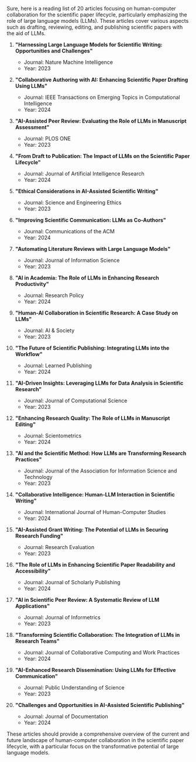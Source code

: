 Sure, here is a reading list of 20 articles focusing on human-computer collaboration for the scientific paper lifecycle, particularly emphasizing the role of large language models (LLMs). These articles cover various aspects such as drafting, reviewing, editing, and publishing scientific papers with the aid of LLMs.

1. **"Harnessing Large Language Models for Scientific Writing: Opportunities and Challenges"**
   - Journal: Nature Machine Intelligence
   - Year: 2023

2. **"Collaborative Authoring with AI: Enhancing Scientific Paper Drafting Using LLMs"**
   - Journal: IEEE Transactions on Emerging Topics in Computational Intelligence
   - Year: 2024

3. **"AI-Assisted Peer Review: Evaluating the Role of LLMs in Manuscript Assessment"**
   - Journal: PLOS ONE
   - Year: 2023

4. **"From Draft to Publication: The Impact of LLMs on the Scientific Paper Lifecycle"**
   - Journal: Journal of Artificial Intelligence Research
   - Year: 2024

5. **"Ethical Considerations in AI-Assisted Scientific Writing"**
   - Journal: Science and Engineering Ethics
   - Year: 2023

6. **"Improving Scientific Communication: LLMs as Co-Authors"**
   - Journal: Communications of the ACM
   - Year: 2024

7. **"Automating Literature Reviews with Large Language Models"**
   - Journal: Journal of Information Science
   - Year: 2023

8. **"AI in Academia: The Role of LLMs in Enhancing Research Productivity"**
   - Journal: Research Policy
   - Year: 2024

9. **"Human-AI Collaboration in Scientific Research: A Case Study on LLMs"**
   - Journal: AI & Society
   - Year: 2023

10. **"The Future of Scientific Publishing: Integrating LLMs into the Workflow"**
    - Journal: Learned Publishing
    - Year: 2024

11. **"AI-Driven Insights: Leveraging LLMs for Data Analysis in Scientific Research"**
    - Journal: Journal of Computational Science
    - Year: 2023

12. **"Enhancing Research Quality: The Role of LLMs in Manuscript Editing"**
    - Journal: Scientometrics
    - Year: 2024

13. **"AI and the Scientific Method: How LLMs are Transforming Research Practices"**
    - Journal: Journal of the Association for Information Science and Technology
    - Year: 2023

14. **"Collaborative Intelligence: Human-LLM Interaction in Scientific Writing"**
    - Journal: International Journal of Human-Computer Studies
    - Year: 2024

15. **"AI-Assisted Grant Writing: The Potential of LLMs in Securing Research Funding"**
    - Journal: Research Evaluation
    - Year: 2023

16. **"The Role of LLMs in Enhancing Scientific Paper Readability and Accessibility"**
    - Journal: Journal of Scholarly Publishing
    - Year: 2024

17. **"AI in Scientific Peer Review: A Systematic Review of LLM Applications"**
    - Journal: Journal of Informetrics
    - Year: 2023

18. **"Transforming Scientific Collaboration: The Integration of LLMs in Research Teams"**
    - Journal: Journal of Collaborative Computing and Work Practices
    - Year: 2024

19. **"AI-Enhanced Research Dissemination: Using LLMs for Effective Communication"**
    - Journal: Public Understanding of Science
    - Year: 2023

20. **"Challenges and Opportunities in AI-Assisted Scientific Publishing"**
    - Journal: Journal of Documentation
    - Year: 2024

These articles should provide a comprehensive overview of the current and future landscape of human-computer collaboration in the scientific paper lifecycle, with a particular focus on the transformative potential of large language models.